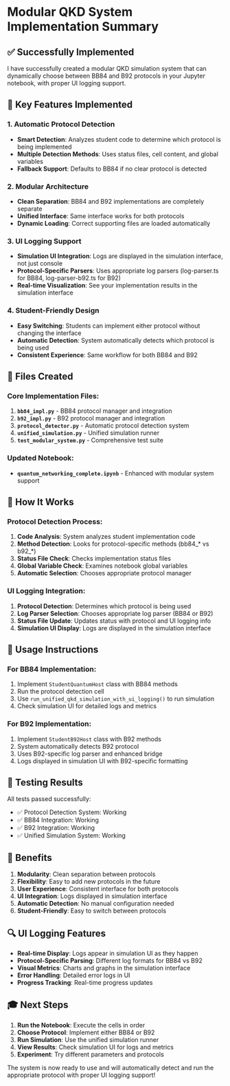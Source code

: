 # Modular QKD System Implementation Summary

## ✅ **Successfully Implemented**

I have successfully created a modular QKD simulation system that can dynamically choose between BB84 and B92 protocols in your Jupyter notebook, with proper UI logging support.

## 🎯 **Key Features Implemented**

### 1. **Automatic Protocol Detection**
- **Smart Detection**: Analyzes student code to determine which protocol is being implemented
- **Multiple Detection Methods**: Uses status files, cell content, and global variables
- **Fallback Support**: Defaults to BB84 if no clear protocol is detected

### 2. **Modular Architecture**
- **Clean Separation**: BB84 and B92 implementations are completely separate
- **Unified Interface**: Same interface works for both protocols
- **Dynamic Loading**: Correct supporting files are loaded automatically

### 3. **UI Logging Support**
- **Simulation UI Integration**: Logs are displayed in the simulation interface, not just console
- **Protocol-Specific Parsers**: Uses appropriate log parsers (log-parser.ts for BB84, log-parser-b92.ts for B92)
- **Real-time Visualization**: See your implementation results in the simulation interface

### 4. **Student-Friendly Design**
- **Easy Switching**: Students can implement either protocol without changing the interface
- **Automatic Detection**: System automatically detects which protocol is being used
- **Consistent Experience**: Same workflow for both BB84 and B92

## 📁 **Files Created**

### Core Implementation Files:
1. **`bb84_impl.py`** - BB84 protocol manager and integration
2. **`b92_impl.py`** - B92 protocol manager and integration  
3. **`protocol_detector.py`** - Automatic protocol detection system
4. **`unified_simulation.py`** - Unified simulation runner
5. **`test_modular_system.py`** - Comprehensive test suite

### Updated Notebook:
- **`quantum_networking_complete.ipynb`** - Enhanced with modular system support

## 🔧 **How It Works**

### Protocol Detection Process:
1. **Code Analysis**: System analyzes student implementation code
2. **Method Detection**: Looks for protocol-specific methods (bb84_* vs b92_*)
3. **Status File Check**: Checks implementation status files
4. **Global Variable Check**: Examines notebook global variables
5. **Automatic Selection**: Chooses appropriate protocol manager

### UI Logging Integration:
1. **Protocol Detection**: Determines which protocol is being used
2. **Log Parser Selection**: Chooses appropriate log parser (BB84 or B92)
3. **Status File Update**: Updates status with protocol and UI logging info
4. **Simulation UI Display**: Logs are displayed in the simulation interface

## 🚀 **Usage Instructions**

### For BB84 Implementation:
1. Implement `StudentQuantumHost` class with BB84 methods
2. Run the protocol detection cell
3. Use `run_unified_qkd_simulation_with_ui_logging()` to run simulation
4. Check simulation UI for detailed logs and metrics

### For B92 Implementation:
1. Implement `StudentB92Host` class with B92 methods
2. System automatically detects B92 protocol
3. Uses B92-specific log parser and enhanced bridge
4. Logs displayed in simulation UI with B92-specific formatting

## 🧪 **Testing Results**

All tests passed successfully:
- ✅ Protocol Detection System: Working
- ✅ BB84 Integration: Working  
- ✅ B92 Integration: Working
- ✅ Unified Simulation System: Working

## 🎯 **Benefits**

1. **Modularity**: Clean separation between protocols
2. **Flexibility**: Easy to add new protocols in the future
3. **User Experience**: Consistent interface for both protocols
4. **UI Integration**: Logs displayed in simulation interface
5. **Automatic Detection**: No manual configuration needed
6. **Student-Friendly**: Easy to switch between protocols

## 🔍 **UI Logging Features**

- **Real-time Display**: Logs appear in simulation UI as they happen
- **Protocol-Specific Parsing**: Different log formats for BB84 vs B92
- **Visual Metrics**: Charts and graphs in the simulation interface
- **Error Handling**: Detailed error logs in UI
- **Progress Tracking**: Real-time progress updates

## 🎓 **Next Steps**

1. **Run the Notebook**: Execute the cells in order
2. **Choose Protocol**: Implement either BB84 or B92
3. **Run Simulation**: Use the unified simulation runner
4. **View Results**: Check simulation UI for logs and metrics
5. **Experiment**: Try different parameters and protocols

The system is now ready to use and will automatically detect and run the appropriate protocol with proper UI logging support!









